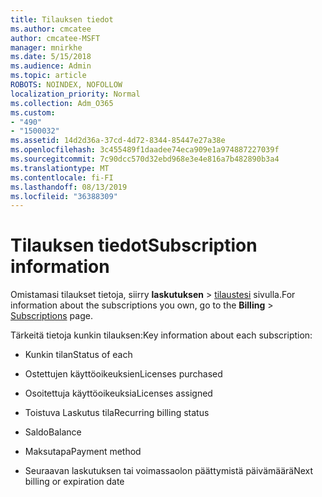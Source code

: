 ```yaml
---
title: Tilauksen tiedot
ms.author: cmcatee
author: cmcatee-MSFT
manager: mnirkhe
ms.date: 5/15/2018
ms.audience: Admin
ms.topic: article
ROBOTS: NOINDEX, NOFOLLOW
localization_priority: Normal
ms.collection: Adm_O365
ms.custom:
- "490"
- "1500032"
ms.assetid: 14d2d36a-37cd-4d72-8344-85447e27a38e
ms.openlocfilehash: 3c455489f1daadee74eca909e1a974887227039f
ms.sourcegitcommit: 7c90dcc570d32ebd968e3e4e816a7b482890b3a4
ms.translationtype: MT
ms.contentlocale: fi-FI
ms.lasthandoff: 08/13/2019
ms.locfileid: "36388309"
---
```

# <a name="subscription-information"></a><span data-ttu-id="5b131-102">Tilauksen tiedot</span><span class="sxs-lookup"><span data-stu-id="5b131-102">Subscription information</span></span>

<span data-ttu-id="5b131-103">Omistamasi tilaukset tietoja, siirry **laskutuksen** \> [tilaustesi](https://go.microsoft.com/fwlink/p/?linkid=842054) sivulla.</span><span class="sxs-lookup"><span data-stu-id="5b131-103">For information about the subscriptions you own, go to the **Billing** \> [Subscriptions](https://go.microsoft.com/fwlink/p/?linkid=842054) page.</span></span>
  
<span data-ttu-id="5b131-104">Tärkeitä tietoja kunkin tilauksen:</span><span class="sxs-lookup"><span data-stu-id="5b131-104">Key information about each subscription:</span></span>
  
- <span data-ttu-id="5b131-105">Kunkin tilan</span><span class="sxs-lookup"><span data-stu-id="5b131-105">Status of each</span></span>

- <span data-ttu-id="5b131-106">Ostettujen käyttöoikeuksien</span><span class="sxs-lookup"><span data-stu-id="5b131-106">Licenses purchased</span></span>

- <span data-ttu-id="5b131-107">Osoitettuja käyttöoikeuksia</span><span class="sxs-lookup"><span data-stu-id="5b131-107">Licenses assigned</span></span>

- <span data-ttu-id="5b131-108">Toistuva Laskutus tila</span><span class="sxs-lookup"><span data-stu-id="5b131-108">Recurring billing status</span></span>

- <span data-ttu-id="5b131-109">Saldo</span><span class="sxs-lookup"><span data-stu-id="5b131-109">Balance</span></span>

- <span data-ttu-id="5b131-110">Maksutapa</span><span class="sxs-lookup"><span data-stu-id="5b131-110">Payment method</span></span>

- <span data-ttu-id="5b131-111">Seuraavan laskutuksen tai voimassaolon päättymistä päivämäärä</span><span class="sxs-lookup"><span data-stu-id="5b131-111">Next billing or expiration date</span></span>